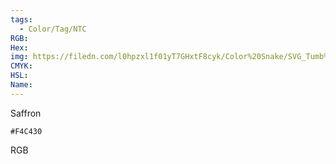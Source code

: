```yaml
---
tags:
  - Color/Tag/NTC
RGB:
Hex:
img: https://filedn.com/l0hpzxl1f01yT7GHxtF8cyk/Color%20Snake/SVG_Tumb%20Mass%20No%20Name/F4C430.svg
CMYK:
HSL:
Name:
---
```

Saffron
```palette
#F4C430
```
RGB
